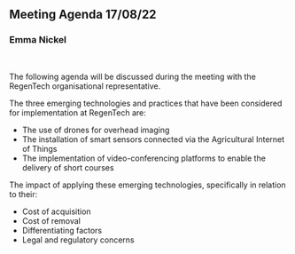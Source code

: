## Meeting Agenda 17/08/22
### Emma Nickel
<br>

The following agenda will be discussed during the meeting with the RegenTech organisational representative.

The three emerging technologies and practices that have been considered for implementation at RegenTech are:
- The use of drones for overhead imaging
- The installation of smart sensors connected via the Agricultural Internet of Things
- The implementation of video-conferencing platforms to enable the delivery of short courses

The impact of applying these emerging technologies, specifically in relation to their:
- Cost of acquisition
- Cost of removal
- Differentiating factors
- Legal and regulatory concerns

